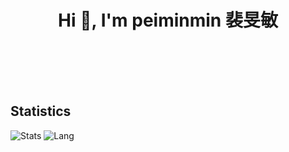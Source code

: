 <h1 align="center">Hi 👋, I'm peiminmin 裴旻敏</h1>

<h3>&nbsp</h3>
<h3>&nbsp</h3>




## Statistics
![Stats](https://github-readme-stats.vercel.app/api?username=peiminmin&show_icons=true)
![Lang](https://github-readme-stats.vercel.app/api/top-langs/?username=peiminmin&hide=ipynb,html&layout=compact&card_width=450)

<!---
peiminmin/peiminmin is a ✨ special ✨ repository because its `README.md` (this file) appears on your GitHub profile.
You can click the Preview link to take a look at your changes.
--->
